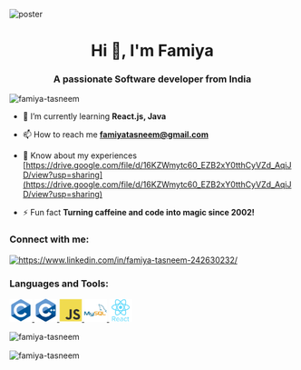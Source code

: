 ![poster](![image](https://github.com/user-attachments/assets/8ba8a4e9-cb75-4217-9d7a-4a6c36db504e))
<h1 align="center">Hi 👋, I'm Famiya</h1>
<h3 align="center">A passionate Software developer from India</h3>

<p align="left"> <img src="https://komarev.com/ghpvc/?username=famiya-tasneem&label=Profile%20views&color=0e75b6&style=flat" alt="famiya-tasneem" /> </p>

- 🌱 I’m currently learning **React.js, Java**

- 📫 How to reach me **famiyatasneem@gmail.com**

- 📄 Know about my experiences [https://drive.google.com/file/d/16KZWmytc60_EZB2xY0tthCyVZd_AqiJD/view?usp=sharing](https://drive.google.com/file/d/16KZWmytc60_EZB2xY0tthCyVZd_AqiJD/view?usp=sharing)

- ⚡ Fun fact **Turning caffeine and code into magic since 2002!**

<h3 align="left">Connect with me:</h3>
<p align="left">
<a href="https://linkedin.com/in/https://www.linkedin.com/in/famiya-tasneem-242630232/" target="blank"><img align="center" src="https://raw.githubusercontent.com/rahuldkjain/github-profile-readme-generator/master/src/images/icons/Social/linked-in-alt.svg" alt="https://www.linkedin.com/in/famiya-tasneem-242630232/" height="30" width="40" /></a>
</p>

<h3 align="left">Languages and Tools:</h3>
<p align="left"> <a href="https://www.cprogramming.com/" target="_blank" rel="noreferrer"> <img src="https://raw.githubusercontent.com/devicons/devicon/master/icons/c/c-original.svg" alt="c" width="40" height="40"/> </a> <a href="https://www.w3schools.com/cpp/" target="_blank" rel="noreferrer"> <img src="https://raw.githubusercontent.com/devicons/devicon/master/icons/cplusplus/cplusplus-original.svg" alt="cplusplus" width="40" height="40"/> </a> <a href="https://developer.mozilla.org/en-US/docs/Web/JavaScript" target="_blank" rel="noreferrer"> <img src="https://raw.githubusercontent.com/devicons/devicon/master/icons/javascript/javascript-original.svg" alt="javascript" width="40" height="40"/> </a> <a href="https://www.mysql.com/" target="_blank" rel="noreferrer"> <img src="https://raw.githubusercontent.com/devicons/devicon/master/icons/mysql/mysql-original-wordmark.svg" alt="mysql" width="40" height="40"/> </a> <a href="https://reactjs.org/" target="_blank" rel="noreferrer"> <img src="https://raw.githubusercontent.com/devicons/devicon/master/icons/react/react-original-wordmark.svg" alt="react" width="40" height="40"/> </a> </p>

<p><img align="center" src="https://github-readme-stats.vercel.app/api/top-langs?username=famiya-tasneem&show_icons=true&locale=en&layout=compact" alt="famiya-tasneem" /></p>

<p><img align="center" src="https://github-readme-streak-stats.herokuapp.com/?user=famiya-tasneem&" alt="famiya-tasneem" /></p>
